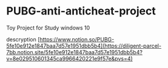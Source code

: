 # PUBG-anti-anticheat-project
Toy Project for Study windows 10

descryption
[https://www.notion.so/PUBG-5fe10e912e1847baa7d57e1951dbb5b4](https://diligent-parcel-7bb.notion.site/5fe10e912e1847baa7d57e1951dbb5b4?v=8e029510601345ca9966420221e9f57e&pvs=4)
